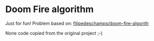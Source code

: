 # Doom Fire algorithm

Just for fun!
Problem based on: [filipedeschamps/doom-fire-algorith](https://github.com/filipedeschamps/doom-fire-algorithm)

None code copied from the original project ;-)

